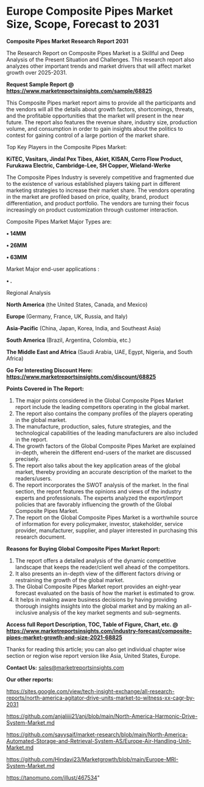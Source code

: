 # Europe Composite Pipes Market Size, Scope, Forecast to 2031

<strong>Composite Pipes Market Research Report 2031</strong>

The Research Report on Composite Pipes Market is a Skillful and Deep Analysis of the Present Situation and Challenges. This research report also analyzes other important trends and market drivers that will affect market growth over 2025-2031.

<strong>Request Sample Report @ <a href=https://www.marketreportsinsights.com/sample/68825>https://www.marketreportsinsights.com/sample/68825</a></strong>

This Composite Pipes market report aims to provide all the participants and the vendors will all the details about growth factors, shortcomings, threats, and the profitable opportunities that the market will present in the near future. The report also features the revenue share, industry size, production volume, and consumption in order to gain insights about the politics to contest for gaining control of a large portion of the market share.

Top Key Players in the Composite Pipes Market:

<strong>KiTEC, Vasitars, Jindal Pex Tibes, Akiet, KISAN, Cerro Flow Product, Furukawa Electric, Cambridge-Lee, SH Copper, Wieland-Werke</strong>

The Composite Pipes Industry is severely competitive and fragmented due to the existence of various established players taking part in different marketing strategies to increase their market share. The vendors operating in the market are profiled based on price, quality, brand, product differentiation, and product portfolio. The vendors are turning their focus increasingly on product customization through customer interaction.

Composite Pipes Market Major Types are:

<strong>• 14MM

• 26MM

• 63MM</strong>

Market Major end-user applications :

<strong>• .</strong>

Regional Analysis

</u><strong><b>North America</b></strong> (the United States, Canada, and Mexico)

<strong><b>Europe </b></strong>(Germany, France, UK, Russia, and Italy)

<strong><b>Asia-Pacific</b></strong> (China, Japan, Korea, India, and Southeast Asia)

<strong><b>South America</b></strong> (Brazil, Argentina, Colombia, etc.)

<strong><b>The Middle East and Africa</b></strong> (Saudi Arabia, UAE, Egypt, Nigeria, and South Africa)

<strong>Go For Interesting Discount Here: <a href=https://www.marketreportsinsights.com/discount/68825>https://www.marketreportsinsights.com/discount/68825</a></strong>

<strong>Points Covered in The Report:</strong>
<ol>
  <li>The major points considered in the Global Composite Pipes Market report include the leading competitors operating in the global market.</li>
  <li>The report also contains the company profiles of the players operating in the global market.</li>
  <li>The manufacture, production, sales, future strategies, and the technological capabilities of the leading manufacturers are also included in the report.</li>
  <li>The growth factors of the Global Composite Pipes Market are explained in-depth, wherein the different end-users of the market are discussed precisely.</li>
  <li>The report also talks about the key application areas of the global market, thereby providing an accurate description of the market to the readers/users.</li>
  <li>The report incorporates the SWOT analysis of the market. In the final section, the report features the opinions and views of the industry experts and professionals. The experts analyzed the export/import policies that are favorably influencing the growth of the Global Composite Pipes Market.</li>
  <li>The report on the Global Composite Pipes Market is a worthwhile source of information for every policymaker, investor, stakeholder, service provider, manufacturer, supplier, and player interested in purchasing this research document.</li>
</ol>
<strong>Reasons for Buying Global Composite Pipes Market Report:</strong>

<ol>
  <li>The report offers a detailed analysis of the dynamic competitive landscape that keeps the reader/client well ahead of the competitors.</li>
  <li>It also presents an in-depth view of the different factors driving or restraining the growth of the global market.</li>
  <li>The Global Composite Pipes Market report provides an eight-year forecast evaluated on the basis of how the market is estimated to grow.</li>
  <li>It helps in making aware business decisions by having providing thorough insights insights into the global market and by making an all-inclusive analysis of the key market segments and sub-segments.</li>
</ol>
<strong>Access full Report Description, TOC, Table of Figure, Chart, etc. @ <a href=https://www.marketreportsinsights.com/industry-forecast/composite-pipes-market-growth-and-size-2021-68825>https://www.marketreportsinsights.com/industry-forecast/composite-pipes-market-growth-and-size-2021-68825</a></strong>


Thanks for reading this article; you can also get individual chapter wise section or region wise report version like Asia, United States, Europe.

<strong>Contact Us:</strong>
sales@marketreportsinsights.com

<strong>Our other reports:</strong>

<a href=https://sites.google.com/view/tech-insight-exchange/all-research-reports/north-america-agitator-drive-units-market-to-witness-xx-cagr-by-2031>https://sites.google.com/view/tech-insight-exchange/all-research-reports/north-america-agitator-drive-units-market-to-witness-xx-cagr-by-2031</a>

<a href=https://github.com/anjaliiii21/anj/blob/main/North-America-Harmonic-Drive-System-Market.md>https://github.com/anjaliiii21/anj/blob/main/North-America-Harmonic-Drive-System-Market.md</a>

<a href=https://github.com/sayysaif/market-research/blob/main/North-America-Automated-Storage-and-Retrieval-System-AS/Europe-Air-Handling-Unit-Market.md>https://github.com/sayysaif/market-research/blob/main/North-America-Automated-Storage-and-Retrieval-System-AS/Europe-Air-Handling-Unit-Market.md</a>

<a href=https://github.com/Hindavi23/Marketgrowth/blob/main/Europe-MRI-System-Market.md>https://github.com/Hindavi23/Marketgrowth/blob/main/Europe-MRI-System-Market.md</a>

<a href=https://tanomuno.com/illust/467534>https://tanomuno.com/illust/467534</a>"
